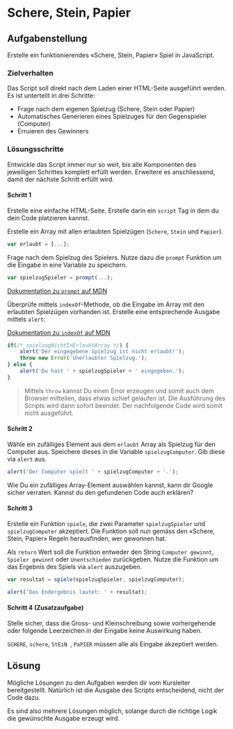 # Schere, Stein, Papier


## Aufgabenstellung

Erstelle ein funktionierendes «Schere, Stein, Papier» Spiel in JavaScript.

### Zielverhalten

Das Script soll direkt nach dem Laden einer HTML-Seite ausgeführt werden. Es ist unterteilt in drei Schritte:

- Frage nach dem eigenen Spielzug (Schere, Stein oder Papier)
- Automatisches Generieren eines Spielzuges für den Gegenspieler (Computer)
- Erruieren des Gewinners

### Lösungsschritte

Entwickle das Script immer nur so weit, bis alle Komponenten des jeweiligen Schrittes komplett erfüllt werden. Erweitere es anschliessend, damit der nächste Schritt erfüllt wird.

#### Schritt 1

Erstelle eine einfache HTML-Seite. Erstelle darin ein `script` Tag in dem du dein Code platzieren kannst.

Erstelle ein Array mit allen erlaubten Spielzügen (`Schere`, `Stein` und `Papier`).

```js
var erlaubt = [...];
```

Frage nach dem Spielzug des Spielers. Nutze dazu die `prompt` Funktion um die Eingabe in eine Variable zu speichern.

```js
var spielzugSpieler = prompt(...);
```

[Dokumentation zu `prompt` auf MDN](https://developer.mozilla.org/en-US/docs/Web/API/Window/prompt)

Überprüfe mittels `indexOf`-Methode, ob die Eingabe im Array mit den erlaubten Spielzügen vorhanden ist. Erstelle eine entsprechende Ausgabe mittels `alert`:

[Dokumentation zu `indexOf` auf MDN](https://developer.mozilla.org/en-US/docs/Web/JavaScript/Reference/Global_Objects/Array/indexOf)

```js
if(/* spielzugNichtInErlaubtArray */) {
    alert('Der eingegebene Spielzug ist nicht erlaubt!');
    throw new Error('Unerlaubter Spielzug.');
} else {
    alert('Du hast ' + spielzugSpieler + ' eingegeben.');
}
```

> Mittels `throw` kannst Du einen Error erzeugen und somit auch dem Browser mitteilen, dass etwas schief gelaufen ist. Die Ausführung des Scripts wird dann sofort beendet. Der nachfolgende Code wird somit nicht ausgeführt.


#### Schritt 2

Wähle ein zufälliges Element aus dem `erlaubt` Array als Spielzug für den Computer aus. Speichere dieses in die Variable `spielzugComputer`. Gib diese via `alert` aus.


```js
alert('Der Computer spielt ' + spielzugComputer + '.');
```

Wie Du ein zufälliges Array-Element auswählen kannst, kann dir Google sicher verraten. Kannst du den gefundenen Code auch erklären?

#### Schritt 3

Erstelle ein Funktion `spiele`, die zwei Parameter `spielzugSpieler` und `spielzugComputer` akzeptiert. Die Funktion soll nun gemäss den «Schere, Stein, Papier» Regeln herausfinden, wer gewonnen hat. 

Als `return` Wert soll die Funktion entweder den String `Computer gewinnt`, `Spieler gewinnt` oder `Unentschieden` zurückgeben. Nutze die Funktion um das Ergebnis des Spiels via `alert` auszugeben.

```js
var resultat = spiele(spielzugSpieler, spielzugComputer);

alert('Das Endergebnis lautet: ' + resultat);
```

#### Schritt 4 (Zusatzaufgabe)

Stelle sicher, dass die Gross- und Kleinschreibung sowie vorhergehende oder folgende Leerzeichen in der Eingabe keine Auswirkung haben.

`SCHERE`, ` schere `, `StEiN `, `PaPIER` müssen alle als Eingabe akzeptiert werden.

## Lösung

Mögliche Lösungen zu den Aufgaben werden dir vom Kursleiter bereitgestellt. Natürlich ist die Ausgabe des Scripts entscheidend, nicht der Code dazu.

Es sind also mehrere Lösungen möglich, solange durch die richtige Logik die gewünschte Ausgabe erzeugt wird.
